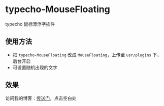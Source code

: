 # typecho-MouseFloating

typecho 鼠标漂浮字插件

## 使用方法

- 把 `typecho-MouseFloating` 改成 `MouseFloating`，上传至 `usr/plugins` 下，后台开启
- 可设置随机出现的文字

## 效果

访问我的博客：[传送门](https://www.icy2003.com/)，点击空白处